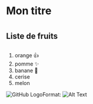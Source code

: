 # Mon titre <h1>
## **Liste de fruits** <h2>
1.   orange :+1:
2.   pomme :sparkles:
3.   banane :metal:
4.   cerise
5.   melon

![GitHub Logo](/images/logo.png)Format: ![Alt Text](https://www.unlockfood.ca/EatRightOntario/media/Website-images-resized/How-to-store-fruit-to-keep-it-fresh-resized.jpg)

  
